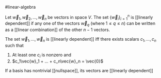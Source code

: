 
#linear-algebra 

Let $\vec{w}_1,\vec{w}_2, ..., \vec{w}_n$ be vectors in space $V$.  The set $\{\vec{w}_i\}_{i=1}^n$ is [[linearly dependent]] if any one of the vectors $\vec{w}_q$ (where $1 \leq q \leq n$) can be written as a [[linear combination]] of the other $n-1$ vectors.

The set $\vec{w}_1, ... , \vec{w}_n$ is [[linearly dependent]] iff there exists scalars $c_1, ..., c_n$ such that
1. At least one $c_i$ is nonzero and
2. $c_1\vec{w}_1 + ... + c_n\vec{w}_n = \vec{0}$

If a basis has nontrivial [[nullspace]], its vectors are [[linearly dependent]]
